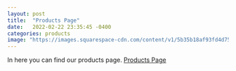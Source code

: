 ```yaml
---
layout: post
title:  "Products Page"
date:   2022-02-22 23:35:45 -0400
categories: products
image: "https://images.squarespace-cdn.com/content/v1/5b35b18af93fd4d75e591f4a/1543985895500-98LX8K027J1RWKQWFGAH/HS-Website---Vegetable-Products.jpg?format=2500w"
---
```

In here you can find our products page. [Products Page](https://sites.google.com/student.tdsb.on.ca/termsandconditions/home)
